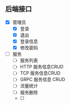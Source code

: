 ## 后端接口

- [x] 管理员
    - [x] 登录
    - [x] 退出
    - [x] 登录信息
    - [x] 修改密码
- [ ] 服务
    - [ ] 服务列表
    - [ ] HTTP 服务信息CRUD
    - [ ] TCP 服务信息CRUD
    - [ ] GRPC 服务信息 CRUD
    - [ ] 流量统计
    - [ ] 服务删除
    - [ ] 
